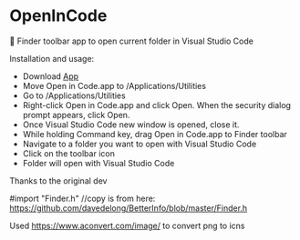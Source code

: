 # OpenInCode
:open_file_folder: Finder toolbar app to open current folder in Visual Studio Code

Installation and usage: 
- Download [App](https://github.com/Sh7ne/Mac-OpenInVSCode/releases/)
- Move Open in Code.app to /Applications/Utilities
- Go to /Applications/Utilities
- Right-click Open in Code.app and click Open. When the security dialog prompt appears, click Open.
- Once Visual Studio Code new window is opened, close it.
- While holding Command key, drag Open in Code.app to Finder toolbar
- Navigate to a folder you want to open with Visual Studio Code
- Click on the toolbar icon
- Folder will open with Visual Studio Code



Thanks to the original dev

#import "Finder.h" //copy is from here: https://github.com/davedelong/BetterInfo/blob/master/Finder.h

Used https://www.aconvert.com/image/ to convert png to icns
